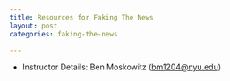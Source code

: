 ```yaml
---
title: Resources for Faking The News
layout: post
categories: faking-the-news

---
```

* Instructor Details: Ben Moskowitz (<bm1204@nyu.edu>)






